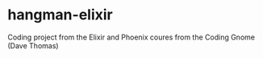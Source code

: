 # hangman-elixir
Coding project from the Elixir and Phoenix coures from the Coding Gnome (Dave Thomas)
